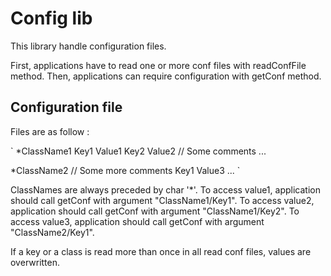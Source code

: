 # Config lib

This library handle configuration files.

First, applications have to read one or more conf files with readConfFile method.
Then, applications can require configuration with getConf method.

## Configuration file

Files are as follow :

`
*ClassName1
  Key1 Value1
  Key2 Value2 // Some comments
  ...

*ClassName2
  // Some more comments
  Key1 Value3
  ...
`

ClassNames are always preceded by char '*'.
To access value1, application should call getConf with argument "ClassName1/Key1".
To access value2, application should call getConf with argument "ClassName1/Key2".
To access value3, application should call getConf with argument "ClassName2/Key1".

If a key or a class is read more than once in all read conf files, values are overwritten.
